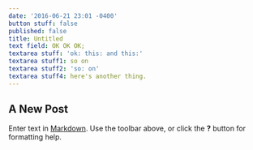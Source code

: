 ```yaml
---
date: '2016-06-21 23:01 -0400'
button stuff: false
published: false
title: Untitled
text field: OK OK OK;
textarea stuff: 'ok: this: and this:'
textarea stuff1: so on
textarea stuff2: 'so: on'
textarea stuff4: here's another thing.
---
```

## A New Post

Enter text in [Markdown](http://daringfireball.net/projects/markdown/). Use the toolbar above, or click the **?** button for formatting help.
